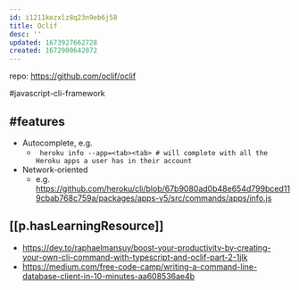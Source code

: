 ```yaml
---
id: i1211kezxlz8q23n9eb6j58
title: Oclif
desc: ''
updated: 1673927662728
created: 1672900642072
---
```


repo: https://github.com/oclif/oclif

#javascript-cli-framework

## #features

- Autocomplete, e.g.
  - ` heroku info --app=<tab><tab> # will complete with all the Heroku apps a user has in their account`
- Network-oriented
  - e.g. https://github.com/heroku/cli/blob/67b9080ad0b48e654d799bced119cbab768c759a/packages/apps-v5/src/commands/apps/info.js

## [[p.hasLearningResource]]

- https://dev.to/raphaelmansuy/boost-your-productivity-by-creating-your-own-cli-command-with-typescript-and-oclif-part-2-1jlk
- https://medium.com/free-code-camp/writing-a-command-line-database-client-in-10-minutes-aa608536ae4b